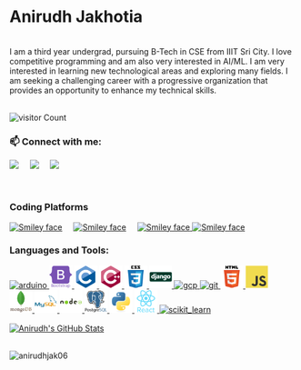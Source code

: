 # Anirudh Jakhotia
<br>
<div> I am a third year undergrad, pursuing B-Tech in CSE from IIIT Sri City. I love competitive programming and am also very interested in AI/ML. I am very interested in learning new technological areas and exploring many fields. I am seeking a challenging career with a progressive organization that provides an opportunity to enhance my technical skills.</div>
<br>
 
![visitor Count](https://visitor-badge.laobi.icu/badge?page_id=siddharth25pandey.siddharth25pandey)

<h3 align="left"> 📫 Connect with me:</h3>
 <p align="left">
 <a href="mailto:jakhotiaanirudh@gmail.com"><img src="https://img.shields.io/badge/Gmail-D14836?style=for-the-badge&logo=gmail&logoColor=white" /></a>&nbsp;&nbsp;&nbsp;&nbsp;
  <a target="_blank"href="https://www.linkedin.com/in/anirudhjak06/"><img src="https://img.shields.io/badge/linkedin-%230077B5.svg?&style=for-the-badge&logo=linkedin&logoColor=white" /></a>&nbsp;&nbsp;&nbsp;&nbsp;
  <a target="_blank"href="https://twitter.com/JakhotiaAnirudh"><img src="https://img.shields.io/badge/twitter-%231DA1F2.svg?&style=for-the-badge&logo=twitter&logoColor=white" /></a>&nbsp;&nbsp;&nbsp;&nbsp;
  
 </p>
 <br>
<h3 align="left">Coding Platforms</h3>
 <p align="left">
 <a href="https://leetcode.com/anirudhjak06/"><img src="https://miro.medium.com/max/1400/1*nFgF8PFbUBqaRVijajytog.jpeg" alt="Smiley face" height ="100" width="200"></a>&nbsp;&nbsp;&nbsp;&nbsp;
 <a href="https://www.hackerrank.com/anirudhjak06"><img src="https://s3.amazonaws.com/sr-marketplace-prod/wp-content/uploads/2015/08/hackerrank.jpg" alt="Smiley face" height ="100" width="200"></a>&nbsp;&nbsp;&nbsp;&nbsp;
 <a href="https://www.codechef.com/users/anirudhjak06"><img src="https://s3.amazonaws.com/codechef_shared/misc/fb-image-icon.png" alt="Smiley face" height ="100"  width="200">
<a href="https://codeforces.com/profile/anirudhjak06"><img src="https://codeforces.com/predownloaded/5e/dc/5edc32f14ac7809b412e8a4557741b5f2c7c09d4.png" alt="Smiley face" height="100" width="200"></a>&nbsp;&nbsp;&nbsp;&nbsp;

</p>

<h3 align="left">Languages and Tools:</h3>
<p align="left"> <a href="https://www.arduino.cc/" target="_blank"> <img src="https://cdn.worldvectorlogo.com/logos/arduino-1.svg" alt="arduino" width="40" height="40"/> </a> <a href="https://getbootstrap.com" target="_blank"> <img src="https://raw.githubusercontent.com/devicons/devicon/master/icons/bootstrap/bootstrap-plain-wordmark.svg" alt="bootstrap" width="40" height="40"/> </a> <a href="https://www.cprogramming.com/" target="_blank"> <img src="https://raw.githubusercontent.com/devicons/devicon/master/icons/c/c-original.svg" alt="c" width="40" height="40"/> </a> <a href="https://www.w3schools.com/cpp/" target="_blank"> <img src="https://raw.githubusercontent.com/devicons/devicon/master/icons/cplusplus/cplusplus-original.svg" alt="cplusplus" width="40" height="40"/> </a> <a href="https://www.w3schools.com/css/" target="_blank"> <img src="https://raw.githubusercontent.com/devicons/devicon/master/icons/css3/css3-original-wordmark.svg" alt="css3" width="40" height="40"/> </a> <a href="https://www.djangoproject.com/" target="_blank"> <img src="https://raw.githubusercontent.com/devicons/devicon/master/icons/django/django-original.svg" alt="django" width="40" height="40"/> </a> <a href="https://cloud.google.com" target="_blank"> <img src="https://www.vectorlogo.zone/logos/google_cloud/google_cloud-icon.svg" alt="gcp" width="40" height="40"/> </a> <a href="https://git-scm.com/" target="_blank"> <img src="https://www.vectorlogo.zone/logos/git-scm/git-scm-icon.svg" alt="git" width="40" height="40"/> </a> <a href="https://www.w3.org/html/" target="_blank"> <img src="https://raw.githubusercontent.com/devicons/devicon/master/icons/html5/html5-original-wordmark.svg" alt="html5" width="40" height="40"/> </a> <a href="https://developer.mozilla.org/en-US/docs/Web/JavaScript" target="_blank"> <img src="https://raw.githubusercontent.com/devicons/devicon/master/icons/javascript/javascript-original.svg" alt="javascript" width="40" height="40"/> </a> <br> <a href="https://www.mongodb.com/" target="_blank"> <img src="https://raw.githubusercontent.com/devicons/devicon/master/icons/mongodb/mongodb-original-wordmark.svg" alt="mongodb" width="40" height="40"/> </a> <a href="https://www.mysql.com/" target="_blank"> <img src="https://raw.githubusercontent.com/devicons/devicon/master/icons/mysql/mysql-original-wordmark.svg" alt="mysql" width="40" height="40"/> </a> <a href="https://nodejs.org" target="_blank"> <img src="https://raw.githubusercontent.com/devicons/devicon/master/icons/nodejs/nodejs-original-wordmark.svg" alt="nodejs" width="40" height="40"/> </a> <a href="https://www.postgresql.org" target="_blank"> <img src="https://raw.githubusercontent.com/devicons/devicon/master/icons/postgresql/postgresql-original-wordmark.svg" alt="postgresql" width="40" height="40"/> </a> <a href="https://www.python.org" target="_blank"> <img src="https://raw.githubusercontent.com/devicons/devicon/master/icons/python/python-original.svg" alt="python" width="40" height="40"/> </a> <a href="https://reactjs.org/" target="_blank"> <img src="https://raw.githubusercontent.com/devicons/devicon/master/icons/react/react-original-wordmark.svg" alt="react" width="40" height="40"/> </a> <a href="https://scikit-learn.org/" target="_blank"> <img src="https://upload.wikimedia.org/wikipedia/commons/0/05/Scikit_learn_logo_small.svg" alt="scikit_learn" width="40" height="40"/> </a></p>

<a href="https://github.com/anirudhjak06/anirudhjak06">
  <img align="center" src="https://github-readme-stats.vercel.app/api?username=anirudhjak06&show_icons=true&line_height=27&count_private=true&title_color=ffffff&text_color=c9cacc&icon_color=2bbc8a&bg_color=1d1f21" alt="Anirudh's GitHub Stats" />
<br>

 <!-- <br>
 <p><img align="left" src="https://github-readme-stats.vercel.app/api/top-langs?username=anirudhjak06&show_icons=true&locale=en&layout=compact" alt="anirudhjak06" /></p>
 <br> -->

<br>
 <p><img align="left" src="https://github-readme-stats.vercel.app/api/top-langs/?username=anirudhjak06&theme=blue-green" alt="anirudhjak06" /></p>
 <br>
 




